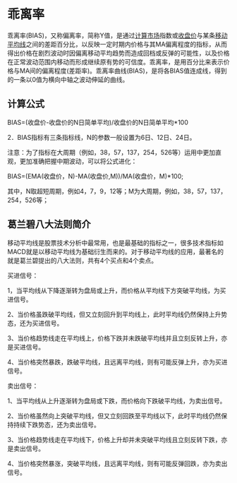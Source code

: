 # 乖离率

乖离率(BIAS)，又称偏离率，简称Y值，是通过[计算](https://baike.baidu.com/item/%E8%AE%A1%E7%AE%97/81857?fromModule=lemma_inlink)[市场](https://baike.baidu.com/item/%E5%B8%82%E5%9C%BA/238002?fromModule=lemma_inlink)指数或[收盘价](https://baike.baidu.com/item/%E6%94%B6%E7%9B%98%E4%BB%B7/648023?fromModule=lemma_inlink)与某条[移动平均线](https://baike.baidu.com/item/%E7%A7%BB%E5%8A%A8%E5%B9%B3%E5%9D%87%E7%BA%BF/217887?fromModule=lemma_inlink)之间的差距百分比，以反映一定时期内价格与其MA偏离程度的指标，从而得出价格在剧烈波动时因偏离移动平均趋势而造成回档或反弹的可能性，以及价格在正常波动范围内移动而形成继续原有势的可信度。乖离率，是用百分比来表示价格与MA间的偏离程度(差距率)。乖离率曲线(BIAS)，是将各BIAS值连成线，得到的一条以0值为横向中轴之波动伸延的曲线。

## 计算公式

BIAS=(收盘价-收盘价的N日简单平均)/收盘价的N日简单平均*100

2．BIAS指标有三条指标线，N的参数一般设置为6日、12日、24日。

注意：为了指标在大周期（例如，38，57，137，254，526等）运用中更加直观，更加准确把握中期波动，可以将公式进化：

BIAS=(EMA(收盘价，N)-MA(收盘价,M))/MA(收盘价，M)*100;

其中，N取超短周期，例如4，7，9，12等；M为大周期，例如，38，57，137，254，526等；


## 葛兰碧八大法则简介

移动平均线是股票技术分析中最常用，也是最基础的指标之一，很多技术指标如MACD就是以移动平均线为基础衍生而来的。对于移动平均线的应用，最著名的就是葛兰碧提出的八大法则，共有4个买点和4个卖点。

买进信号：

1，当平均线从下降逐渐转为盘局或上升，而价格从平均线下方突破平均线，为买进信号。

2、当价格虽跌破平均线，但又立刻回升到平均线上，此时平均线仍然保持上升势态，还为买进信号。

3、当价格趋势线走在平均线上，价格下跌并未跌破平均线并且立刻反转上升，亦是买进信号。

4、当价格突然暴跌，跌破平均线，且远离平均线，则有可能反弹上升，亦为买进信号。

卖出信号：

1、当平均线从上升逐渐转为盘局或下跌，而价格向下跌破平均线，为卖出信号。

2、当价格虽然向上突破平均线，但又立刻回跌至平均线以下，此时平均线仍然保持持续下跌势态，还为卖出信号。

3、当价格趋势线走在平均线下，价格上升却并未突破平均线且立刻反转下跌，亦是卖出信号。

4、当价格突然暴涨，突破平均线，且远离平均线，则有可能反弹回跌，亦为卖出信号。
